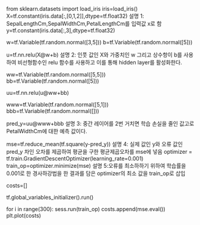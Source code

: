 
from sklearn.datasets import load_iris
iris=load_iris()
X=tf.constant(iris.data[:,[0,1,2]],dtype=tf.float32) 설명 1: SepalLengthCm,SepalWidthCm,PetalLengthCm를 입력값 x로 함
y=tf.constant(iris.data[:,3],dtype=tf.float32)

w=tf.Variable(tf.random.normal([3,5]))
b=tf.Variable(tf.random.normal([5]))

u=tf.nn.relu(X@w+b) 설명 2: 인풋 값인 X와 가중치인 w 그리고 상수항이 b를 사용하여 비선형함수인 relu 함수를 사용하고 이를 통해
hidden layer를 활성화한다.

ww=tf.Variable(tf.random.normal([5,5]))
bb=tf.Variable(tf.random.normal([5]))

uu=tf.nn.relu(u@ww+bb)

www=tf.Variable(tf.random.normal([5,1]))
bbb=tf.Variable(tf.random.normal([]))

pred_y=uu@www+bbb 설명 3: 중간 레이어를 2번 거치면 학습 손실을 줄인 값고로 PetalWidthCm에 대한 예측 값이다.

mse=tf.reduce_mean(tf.square(y-pred_y)) 설명 4: 실제 값인 y와 오류 값인 pred_y 차인 오차를 제곱하여 평균을 구한 평균제곱오차를 mse에 넣음
optimizer = tf.train.GradientDescentOptimizer(learning_rate=0.001) 
train_op=optimizer.minimize(mse)  설명 5:오류를 최소하하기 위하여 학습률을 0.001로 한 경사하강법을 한 결과를 담은 optimizer의 최소 값을 train_op로 삽입  

costs=[]

tf.global_variables_initializer().run()

for i in range(300):
    sess.run(train_op)
    costs.append(mse.eval())
plt.plot(costs)
